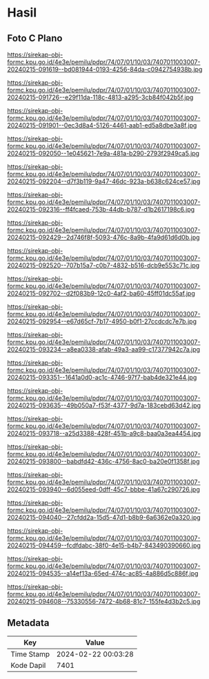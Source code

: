 # Hasil

## Foto C Plano

https://sirekap-obj-formc.kpu.go.id/4e3e/pemilu/pdpr/74/07/01/10/03/7407011003007-20240215-091619--bd081944-0193-4256-84da-c0942754938b.jpg

https://sirekap-obj-formc.kpu.go.id/4e3e/pemilu/pdpr/74/07/01/10/03/7407011003007-20240215-091726--e29f11da-118c-4813-a295-3cb84f042b5f.jpg

https://sirekap-obj-formc.kpu.go.id/4e3e/pemilu/pdpr/74/07/01/10/03/7407011003007-20240215-091901--0ec3d8a4-5126-4461-aab1-ed5a8dbe3a8f.jpg

https://sirekap-obj-formc.kpu.go.id/4e3e/pemilu/pdpr/74/07/01/10/03/7407011003007-20240215-092050--1e045621-7e9a-481a-b290-2793f2949ca5.jpg

https://sirekap-obj-formc.kpu.go.id/4e3e/pemilu/pdpr/74/07/01/10/03/7407011003007-20240215-092204--d7f3b119-9a47-46dc-923a-b638c624ce57.jpg

https://sirekap-obj-formc.kpu.go.id/4e3e/pemilu/pdpr/74/07/01/10/03/7407011003007-20240215-092316--ff4fcaed-753b-44db-b787-d1b2617198c6.jpg

https://sirekap-obj-formc.kpu.go.id/4e3e/pemilu/pdpr/74/07/01/10/03/7407011003007-20240215-092429--2d746f8f-5093-476c-8a9b-4fa9d61d6d0b.jpg

https://sirekap-obj-formc.kpu.go.id/4e3e/pemilu/pdpr/74/07/01/10/03/7407011003007-20240215-092520--707b15a7-c0b7-4832-b516-dcb9e553c71c.jpg

https://sirekap-obj-formc.kpu.go.id/4e3e/pemilu/pdpr/74/07/01/10/03/7407011003007-20240215-092702--d2f083b9-12c0-4af2-ba60-45ff01dc55af.jpg

https://sirekap-obj-formc.kpu.go.id/4e3e/pemilu/pdpr/74/07/01/10/03/7407011003007-20240215-092954--e67d65cf-7b17-4950-b0f1-27ccdcdc7e7b.jpg

https://sirekap-obj-formc.kpu.go.id/4e3e/pemilu/pdpr/74/07/01/10/03/7407011003007-20240215-093234--a8ea0338-afab-49a3-aa99-c17377942c7a.jpg

https://sirekap-obj-formc.kpu.go.id/4e3e/pemilu/pdpr/74/07/01/10/03/7407011003007-20240215-093351--1641a0d0-ac1c-4746-97f7-bab4de321e44.jpg

https://sirekap-obj-formc.kpu.go.id/4e3e/pemilu/pdpr/74/07/01/10/03/7407011003007-20240215-093635--49b050a7-f53f-4377-9d7a-183cebd63d42.jpg

https://sirekap-obj-formc.kpu.go.id/4e3e/pemilu/pdpr/74/07/01/10/03/7407011003007-20240215-093718--a25d3388-428f-451b-a9c8-baa0a3ea4454.jpg

https://sirekap-obj-formc.kpu.go.id/4e3e/pemilu/pdpr/74/07/01/10/03/7407011003007-20240215-093800--babdfd42-436c-4756-8ac0-ba20e0f1358f.jpg

https://sirekap-obj-formc.kpu.go.id/4e3e/pemilu/pdpr/74/07/01/10/03/7407011003007-20240215-093940--6d055eed-0dff-45c7-bbbe-41a67c290726.jpg

https://sirekap-obj-formc.kpu.go.id/4e3e/pemilu/pdpr/74/07/01/10/03/7407011003007-20240215-094040--27cfdd2a-15d5-47d1-b8b9-6a6362e0a320.jpg

https://sirekap-obj-formc.kpu.go.id/4e3e/pemilu/pdpr/74/07/01/10/03/7407011003007-20240215-094459--fcdfdabc-38f0-4e15-b4b7-843490390660.jpg

https://sirekap-obj-formc.kpu.go.id/4e3e/pemilu/pdpr/74/07/01/10/03/7407011003007-20240215-094535--a14ef13a-65ed-474c-ac85-4a886d5c886f.jpg

https://sirekap-obj-formc.kpu.go.id/4e3e/pemilu/pdpr/74/07/01/10/03/7407011003007-20240215-094608--75330556-7472-4b68-81c7-155fe4d3b2c5.jpg


## Metadata

| Key        | Value               |
| ---------- | ------------------- |
| Time Stamp | 2024-02-22 00:03:28 |
| Kode Dapil | 7401                |



